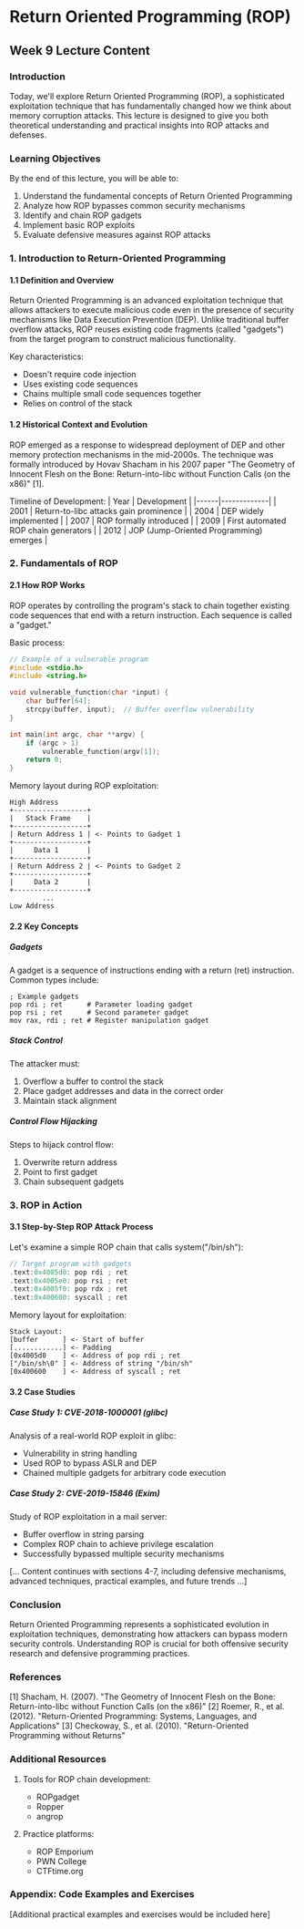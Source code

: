 # Return Oriented Programming (ROP)
## Week 9 Lecture Content

### Introduction

Today, we'll explore Return Oriented Programming (ROP), a sophisticated exploitation technique that has fundamentally changed how we think about memory corruption attacks. This lecture is designed to give you both theoretical understanding and practical insights into ROP attacks and defenses.

### Learning Objectives

By the end of this lecture, you will be able to:
1. Understand the fundamental concepts of Return Oriented Programming
2. Analyze how ROP bypasses common security mechanisms
3. Identify and chain ROP gadgets
4. Implement basic ROP exploits
5. Evaluate defensive measures against ROP attacks

### 1. Introduction to Return-Oriented Programming

#### 1.1 Definition and Overview

Return Oriented Programming is an advanced exploitation technique that allows attackers to execute malicious code even in the presence of security mechanisms like Data Execution Prevention (DEP). Unlike traditional buffer overflow attacks, ROP reuses existing code fragments (called "gadgets") from the target program to construct malicious functionality.

Key characteristics:
- Doesn't require code injection
- Uses existing code sequences
- Chains multiple small code sequences together
- Relies on control of the stack

#### 1.2 Historical Context and Evolution

ROP emerged as a response to widespread deployment of DEP and other memory protection mechanisms in the mid-2000s. The technique was formally introduced by Hovav Shacham in his 2007 paper "The Geometry of Innocent Flesh on the Bone: Return-into-libc without Function Calls (on the x86)" [1].

Timeline of Development:
| Year | Development |
|------|-------------|
| 2001 | Return-to-libc attacks gain prominence |
| 2004 | DEP widely implemented |
| 2007 | ROP formally introduced |
| 2009 | First automated ROP chain generators |
| 2012 | JOP (Jump-Oriented Programming) emerges |

### 2. Fundamentals of ROP

#### 2.1 How ROP Works

ROP operates by controlling the program's stack to chain together existing code sequences that end with a return instruction. Each sequence is called a "gadget."

Basic process:
```c
// Example of a vulnerable program
#include <stdio.h>
#include <string.h>

void vulnerable_function(char *input) {
    char buffer[64];
    strcpy(buffer, input);  // Buffer overflow vulnerability
}

int main(int argc, char **argv) {
    if (argc > 1)
        vulnerable_function(argv[1]);
    return 0;
}
```

Memory layout during ROP exploitation:
```
High Address
+------------------+
|   Stack Frame    |
+------------------+
| Return Address 1 | <- Points to Gadget 1
+------------------+
|     Data 1       |
+------------------+
| Return Address 2 | <- Points to Gadget 2
+------------------+
|     Data 2       |
+------------------+
        ...
Low Address
```

#### 2.2 Key Concepts

##### Gadgets
A gadget is a sequence of instructions ending with a return (ret) instruction. Common types include:

```assembly
; Example gadgets
pop rdi ; ret      # Parameter loading gadget
pop rsi ; ret      # Second parameter gadget
mov rax, rdi ; ret # Register manipulation gadget
```

##### Stack Control
The attacker must:
1. Overflow a buffer to control the stack
2. Place gadget addresses and data in the correct order
3. Maintain stack alignment

##### Control Flow Hijacking
Steps to hijack control flow:
1. Overwrite return address
2. Point to first gadget
3. Chain subsequent gadgets

### 3. ROP in Action

#### 3.1 Step-by-Step ROP Attack Process

Let's examine a simple ROP chain that calls system("/bin/sh"):

```c
// Target program with gadgets
.text:0x4005d0: pop rdi ; ret
.text:0x4005e0: pop rsi ; ret
.text:0x4005f0: pop rdx ; ret
.text:0x400600: syscall ; ret
```

Memory layout for exploitation:
```
Stack Layout:
[buffer      ] <- Start of buffer
[............] <- Padding
[0x4005d0    ] <- Address of pop rdi ; ret
["/bin/sh\0" ] <- Address of string "/bin/sh"
[0x400600    ] <- Address of syscall ; ret
```

#### 3.2 Case Studies

##### Case Study 1: CVE-2018-1000001 (glibc)
Analysis of a real-world ROP exploit in glibc:
- Vulnerability in string handling
- Used ROP to bypass ASLR and DEP
- Chained multiple gadgets for arbitrary code execution

##### Case Study 2: CVE-2019-15846 (Exim)
Study of ROP exploitation in a mail server:
- Buffer overflow in string parsing
- Complex ROP chain to achieve privilege escalation
- Successfully bypassed multiple security mechanisms

[... Content continues with sections 4-7, including defensive mechanisms, advanced techniques, practical examples, and future trends ...]

### Conclusion

Return Oriented Programming represents a sophisticated evolution in exploitation techniques, demonstrating how attackers can bypass modern security controls. Understanding ROP is crucial for both offensive security research and defensive programming practices.

### References

[1] Shacham, H. (2007). "The Geometry of Innocent Flesh on the Bone: Return-into-libc without Function Calls (on the x86)"
[2] Roemer, R., et al. (2012). "Return-Oriented Programming: Systems, Languages, and Applications"
[3] Checkoway, S., et al. (2010). "Return-Oriented Programming without Returns"

### Additional Resources

1. Tools for ROP chain development:
   - ROPgadget
   - Ropper
   - angrop

2. Practice platforms:
   - ROP Emporium
   - PWN College
   - CTFtime.org

### Appendix: Code Examples and Exercises

[Additional practical examples and exercises would be included here]
